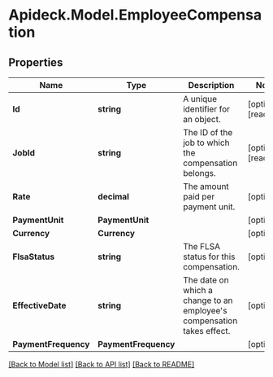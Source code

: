 # Apideck.Model.EmployeeCompensation

## Properties

Name | Type | Description | Notes
------------ | ------------- | ------------- | -------------
**Id** | **string** | A unique identifier for an object. | [optional] [readonly] 
**JobId** | **string** | The ID of the job to which the compensation belongs. | [optional] [readonly] 
**Rate** | **decimal** | The amount paid per payment unit. | [optional] 
**PaymentUnit** | **PaymentUnit** |  | [optional] 
**Currency** | **Currency** |  | [optional] 
**FlsaStatus** | **string** | The FLSA status for this compensation. | [optional] 
**EffectiveDate** | **string** | The date on which a change to an employee&#39;s compensation takes effect. | [optional] 
**PaymentFrequency** | **PaymentFrequency** |  | [optional] 

[[Back to Model list]](../README.md#documentation-for-models) [[Back to API list]](../README.md#documentation-for-api-endpoints) [[Back to README]](../README.md)

